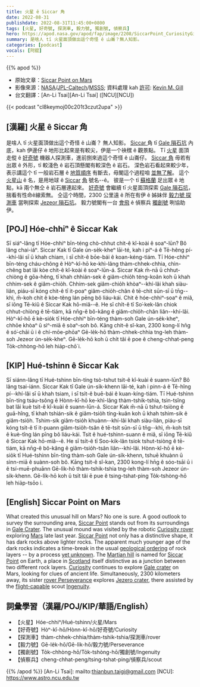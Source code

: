```yaml
---
title: 火星 ê Siccar 角
date: 2022-08-31
publishdate: 2022-08-31T11:45:00+0800
tags: [火星, 好奇號, 探測車, 毅力號, 獨創號, 偵察兵]
hero: https://apod.nasa.gov/apod/fap/image/2208/SiccarPoint_CuriosityGill_1080.jpg
summary: 是啥人 tī 火星面頂做出這个奇怪 ê 山崙？無人知影。
categories: [podcast]
vocals: [阿錕]
---
```


{{% apod %}}

- 原始文章：[Siccar Point on Mars](https://apod.nasa.gov/apod/ap220831.html)
- 影像來源：[NASA](https://www.nasa.gov/)/[JPL-Caltech](https://www.jpl.nasa.gov/)/[MSSS](http://www.msss.com/); 資料處理 kah [許可](https://creativecommons.org/licenses/by/2.0/): [Kevin M. Gill](https://www.flickr.com/people/kevinmgill/)
- 台文翻譯：[An-Li Tsai][An-Li Tsai] ([NCU][NCU])

{{< podcast "cl8keymoj00c201t3czut2upa" >}}

## [漢羅] 火星 ê Siccar 角
是啥人 tī 火星面頂做出這个奇怪 ê 山崙？
無人知影。
[Siccar ][Siccar Point 1]角 tī [Gale 隕石坑][Gale Crater] 內底，kah 伊邊仔 ê 地形比起來是有較尖，伊是一个袂䆀 ê 觀景點。
Tī [火星][Mars] 面頂走傱 ê [好奇號][Curiosity rover] 機器人探測車，進前捌來過這个奇怪 ê 山崙仔。
[Siccar 角][Siccar Point 2] 毋若有出眾 ê 外形，tī 較淺色 ê 岩石頂懸閣有較深色 ê 岩石。
深色岩石看起來較少年，表示講這个 tī 一般岩石層 ê [地質順序][geological ordering] 有斷去，毋閣這个過程咱 [並無了解][yet unknown]。
這个 [火星山][Martian hill] ê 名，是用地球 ê [Siccar][Siccar] [角][Point] 號名--ê。
彼是一个 tī [蘇格蘭][Scotland] 足出眾 ê 地點，kā 兩个無仝 ê 岩石層連起來。
[好奇號][Curiosity] 會繼續 tī 火星面頂探索 [Gale 隕石坑][Gale crater]，揣看有性命ê線索無。
仝這个時間，2300 公里遠 ê 所在有伊 ê 姊妹伴 [毅力號 探測車][rover Perseverance] 當咧探索 [Jezeor 隕石坑][Jezero crater]。
毅力號閣有一台 [會飛][flight-capable t] ê 偵察兵 [獨創號][Ingenuity] 咧協助伊。

## [POJ] Hóe-chhiⁿ ê Siccar Kak
Sī siáⁿ-lâng tī Hóe-chhiⁿ bīn-téng chò-chhut chit-ê kî-koài ê soaⁿ-lūn?
Bô lâng chai-iáⁿ.
Siccar Kak tī Gale ún-se̍k-kheⁿ lāi-té, kah i piⁿ-á ê Tē-hêng pí--khí-lâi sī ū khah chiam, i sī chi̍t-ê bōe-bái ê koan-kéng-tiám.
Tī Hóe-chhiⁿ bīn-téng cháu-chông ê Hòⁿ-kî-hō ke-khì-lâng thàm-chhek-chhia, chìn-chêng bat lâi kòe chit-ê kî-koài ê soaⁿ-lūn-á.
Siccar Kak m̄-nā ū chhut-chiòng ê gōa-hêng, tī khah chhián-sek ê giâm-chio̍h téng-koân koh ū khah chhim-sek ê giâm-chio̍h.
Chhim-sek giâm-chio̍h khòaⁿ--khí-lâi khah siàu-liân, piáu-sī kóng chit-ê tī it-poaⁿ giâm-chio̍h-chân ê tē-chit sūn-sī ū tn̄g--khì, m̄-koh chit ê kòe-têng lán pēng bô liáu-kái.
Chit ê hóe-chhiⁿ-soaⁿ ê miâ, sī iōng Tē-kiû ê Siccar Kak hō-miâ--ê.
He sī chi̍t-ê tī So͘-kek-lân chiok chhut-chiòng ê tē-tiám, kā nn̄g-ê bô-kâng ê giâm-chio̍h-chân liân--khí-lâi.
Hòⁿ-kî-hō ē kè-sio̍k tī Hóe-chhiⁿ bīn-téng thàm-soh Gale ún-se̍k-kheⁿ, chhōe khòaⁿ ū sìⁿ-miā ê sòaⁿ-soh bô.
Kāng chit-ê sî-kan, 2300 kong-lí hn̄g ê só͘-chāi ū i ê chí-mōe-phōaⁿ Gē-le̍k-hō thàm-chhek-chhia tng-leh thàm-soh Jezeor ún-se̍k-kheⁿ.
Gē-le̍k-hō koh ū chi̍t tâi ē poe ê cheng-chhat-peng To̍k-chhòng-hō leh hia̍p-chō͘ i.

## [KIP] Hué-tshinn ê Siccar Kak
Sī siánn-lâng tī Hué-tshinn bīn-tíng tsò-tshut tsit-ê kî-kuài ê suann-lūn?
Bô lâng tsai-iánn.
Siccar Kak tī Gale ún-si̍k-khenn lāi-té, kah i pinn-á ê Tē-hîng pí--khí-lâi sī ū khah tsiam, i sī tsi̍t-ê buē-bái ê kuan-kíng-tiám.
Tī Hué-tshinn bīn-tíng tsáu-tsông ê Hònn-kî-hō ke-khì-lâng thàm-tshik-tshia, tsìn-tsîng bat lâi kuè tsit-ê kî-kuài ê suann-lūn-á.
Siccar Kak m̄-nā ū tshut-tsiòng ê guā-hîng, tī khah tshián-sik ê giâm-tsio̍h tíng-kuân koh ū khah tshim-sik ê giâm-tsio̍h.
Tshim-sik giâm-tsio̍h khuànn--khí-lâi khah siàu-liân, piáu-sī kóng tsit-ê tī it-puann giâm-tsio̍h-tsân ê tē-tsit sūn-sī ū tn̄g--khì, m̄-koh tsit ê kuè-tîng lán pīng bô liáu-kái.
Tsit ê hué-tshinn-suann ê miâ, sī iōng Tē-kiû ê Siccar Kak hō-miâ--ê.
He sī tsi̍t-ê tī Soo-kik-lân tsiok tshut-tsiòng ê tē-tiám, kā nn̄g-ê bô-kâng ê giâm-tsio̍h-tsân liân--khí-lâi.
Hònn-kî-hō ē kè-sio̍k tī Hué-tshinn bīn-tíng thàm-soh Gale ún-si̍k-khenn, tshuē khuànn ū sìnn-miā ê suànn-soh bô.
Kāng tsit-ê sî-kan, 2300 kong-lí hn̄g ê sóo-tsāi ū i ê tsí-muē-phuānn Gē-li̍k-hō thàm-tshik-tshia tng-leh thàm-soh Jezeor ún-si̍k-khenn.
Gē-li̍k-hō koh ū tsi̍t tâi ē pue ê tsing-tshat-ping To̍k-tshòng-hō leh hia̍p-tsōo i.

## [English] Siccar Point on Mars

What created this unusual hill on Mars?
No one is sure.
A good outlook to survey the surrounding area, [Siccar Point][Siccar Point 1] stands out from its surroundings in [Gale Crater][Gale Crater].
The unusual mound was visited by the robotic [Curiosity rover][Curiosity rover] exploring [Mars][Mars] late last year.
[Siccar Point][Siccar Point 2] not only has a distinctive shape, it has dark rocks above lighter rocks.
The apparent much younger age of the dark rocks indicates a time-break in the usual [geological ordering][geological ordering] of rock layers -- by a process [yet unknown][yet unknown].
The [Martian hill][Martian hill] is named for [Siccar][Siccar] [Point][Point] on Earth, a place in [Scotland][Scotland] itself distinctive as a junction between two different rock layers.
[Curiosity][Curiosity] continues to explore [Gale crater][Gale crater] on Mars, looking for clues of ancient life.
Simultaneously, 2300 kilometers away, its sister [rover Perseverance][rover Perseverance] explores [Jezero crater][Jezero crater], there assisted by the [flight-capable][flight-capable e] scout [Ingenuity][Ingenuity].

## 詞彙學習（漢羅/POJ/KIP/華語/English）
- 【火星】Hóe-chhiⁿ/Hué-tshinn/火星/Mars
- 【好奇號】Hòⁿ-kî-hō/Hònn-kî-hō/好奇號/Curiosity
- 【探測車】thàm-chhek-chhia/thàm-tshik-tshia/探測車/rover
- 【毅力號】Gē-le̍k-hō/Gē-li̍k-hō/毅力號/Perseverance
- 【獨創號】To̍k-chhòng-hō/To̍k-tshòng-hō/獨創號/Ingenuity
- 【偵察兵】cheng-chhat-peng/tsing-tshat-ping/偵察兵/scout

{{% /apod %}}
[An-Li Tsai]: mailto:thianbun.taigi@gmail.com
[NCU]: https://www.astro.ncu.edu.tw

[copyright]: https://apod.nasa.gov/apod/fap/lib/about_apod.html#srapply

[Siccar Point 1]:https://www.flickr.com/photos/kevinmgill/51632892072
[Gale Crater]:https://www.jpl.nasa.gov/videos/a-guide-to-gale-crater
[Curiosity rover]:https://www.jpl.nasa.gov/missions/mars-science-laboratory-curiosity-rover-msl
[Mars]:https://solarsystem.nasa.gov/planets/mars/in-depth/
[Siccar Point 2]:https://www.flickr.com/photos/thomasappere/51642208126/in/pool-apods/
[geological ordering]:https://en.wikipedia.org/wiki/Stratigraphy
[yet unknown]:https://cdn.britannica.com/40/230840-050-2676B617/Dog-listening-mutt.jpg
[Martian hill]:https://mars.nasa.gov/msl/mission-updates/9061/sols-3276-3277-closest-approach-to-siccar-point/
[Siccar]:https://youtu.be/JCEDCcHcpYE
[Point]:https://en.wikipedia.org/wiki/Siccar_Point
[Scotland]:https://en.wikipedia.org/wiki/Scotland
[Curiosity]:https://apod.nasa.gov/apod/ap191029.html
[Gale crater]:https://apod.nasa.gov/apod/ap110729.html
[rover Perseverance]:https://mars.nasa.gov/mars2020/
[Jezero crater]:https://mars.nasa.gov/mars2020/mission/science/landing-site/
[flight-capable e]:https://apod.nasa.gov/apod/ap210420.html
[flight-capable t]:https://apod.tw/daily/20210420/
[Ingenuity]:https://mars.nasa.gov/technology/helicopter/#Quick-Facts
